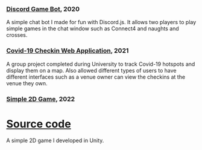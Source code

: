 ### [Discord Game Bot](https://github.com/mattv52/discord-bot), 2020
A simple chat bot I made for fun with Discord.js. It allows two players to play simple games in the chat window such as Connect4 and naughts and crosses.

### [Covid-19 Checkin Web Application](https://github.com/mattv52/covid-tracker), 2021
A group project completed during University to track Covid-19 hotspots and display them on a map. Also allowed different types of users to have different interfaces such as a venue owner can view the checkins at the venue they own.

### [Simple 2D Game](https://github.com/mattv52/2d-game), 2022
# [Source code](https://github.com/mattv52/2d-game)
A simple 2D game I developed in Unity.
